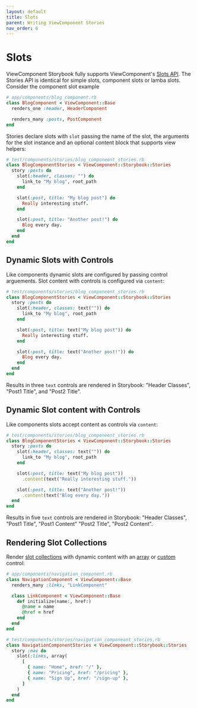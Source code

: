 ```yaml
---
layout: default
title: Slots
parent: Writing ViewComponent Stories
nav_order: 6
---
```


# Slots

ViewComponent Storybook fully supports ViewComponent's [Slots API](https://viewcomponent.org/guide/slots.html). The Stories API is identical for simple slots, component slots or lamba slots. Consider the component slot example

```ruby
# app/components/blog_component.rb
class BlogComponent < ViewComponent::Base
  renders_one :header, HeaderComponent

  renders_many :posts, PostComponent
end
```

Stories declare slots with `slot` passing the name of the slot, the arguments for the slot instance and an optional content block that supports view helpers:

```ruby
# test/components/stories/blog_componeont_stories.rb
class BlogComponentStories < ViewComponent::Storybook::Stories
  story :posts do
    slot(:header, classes: "") do
      link_to "My blog", root_path
    end

    slot(:post, title: "My blog post") do
      Really interesting stuff.
    end

    slot(:post, title: "Another post!") do 
      Blog every day.
    end
  end
end
```

## Dynamic Slots with Controls

Like components dynamic slots are configured by passing control arguements. Slot content with controls is 
configured via `content`:

```ruby
# test/components/stories/blog_componeont_stories.rb
class BlogComponentStories < ViewComponent::Storybook::Stories
  story :posts do
    slot(:header, classes: text("")) do
      link_to "My blog", root_path
    end

    slot(:post, title: text("My blog post")) do
      Really interesting stuff.
    end

    slot(:post, title: text("Another post!")) do
      Blog every day.
    end
  end
end
```

Results in three `text` controls are rendered in Storybook: "Header  Classes", "Post1  Title",
and "Post2  Title".

## Dynamic Slot content with Controls

Like components slots accept content as controls via `content`:

```ruby
# test/components/stories/blog_componeont_stories.rb
class BlogComponentStories < ViewComponent::Storybook::Stories
  story :posts do
    slot(:header, classes: text("")) do
      link_to "My blog", root_path
    end

    slot(:post, title: text("My blog post"))
      .content(text("Really interesting stuff."))

    slot(:post, title: text("Another post!"))
      .content(text("Blog every day."))
  end
end
```

Results in five `text` controls are rendered in Storybook: "Header  Classes", "Post1  Title", "Post1  Content"
"Post2  Title", "Post2  Content".

## Rendering Slot Collections

Render [slot collections](https://viewcomponent.org/guide/slots.html#rendering-collections) with dynamic content with an [array](controls.html#arraydefault_value) or [custom](controls.html#custom-controls) control:

```ruby
# app/components/navigation_component.rb
class NavigationComponent < ViewComponent::Base
  renders_many :links, "LinkComponent"

  class LinkComponent < ViewComponent::Base
    def initialize(name:, href:)
      @name = name
      @href = href
    end
  end
end
```

```ruby
# test/components/stories/navigation_componeont_stories.rb
class NavigationComponentStories < ViewComponent::Storybook::Stories
  story :nav do
    slot(:links, array(
      [
        { name: "Home", href: "/" },
        { name: "Pricing", href: "/pricing" },
        { name: "Sign Up", href: "/sign-up" },
      ]
    )
  end
end
```
